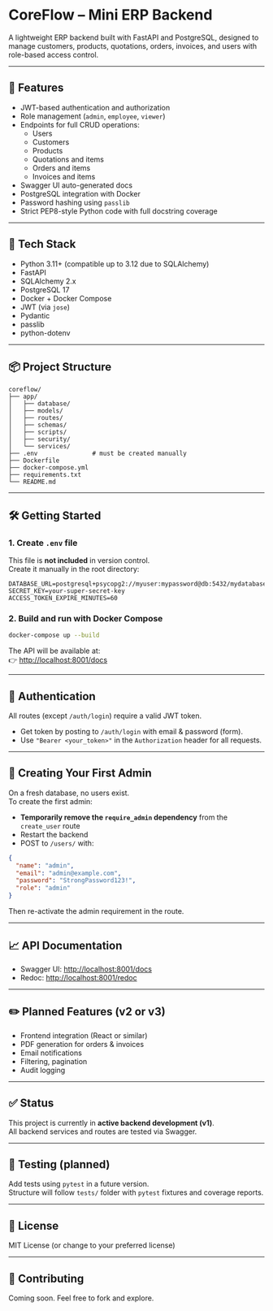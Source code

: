 # CoreFlow – Mini ERP Backend

A lightweight ERP backend built with FastAPI and PostgreSQL, designed to manage customers, products, quotations, orders, invoices, and users with role-based access control.

---

## 🚀 Features

- JWT-based authentication and authorization
- Role management (`admin`, `employee`, `viewer`)
- Endpoints for full CRUD operations:
  - Users
  - Customers
  - Products
  - Quotations and items
  - Orders and items
  - Invoices and items
- Swagger UI auto-generated docs
- PostgreSQL integration with Docker
- Password hashing using `passlib`
- Strict PEP8-style Python code with full docstring coverage

---

## 🧱 Tech Stack

- Python 3.11+ (compatible up to 3.12 due to SQLAlchemy)
- FastAPI
- SQLAlchemy 2.x
- PostgreSQL 17
- Docker + Docker Compose
- JWT (via `jose`)
- Pydantic
- passlib
- python-dotenv

---

## 📦 Project Structure

```
coreflow/
├── app/
│   ├── database/
│   ├── models/
│   ├── routes/
│   ├── schemas/
│   ├── scripts/
│   ├── security/
│   └── services/
├── .env               # must be created manually
├── Dockerfile
├── docker-compose.yml
├── requirements.txt
└── README.md
```

---

## 🛠️ Getting Started

### 1. Create `.env` file

This file is **not included** in version control.  
Create it manually in the root directory:

```env
DATABASE_URL=postgresql+psycopg2://myuser:mypassword@db:5432/mydatabase
SECRET_KEY=your-super-secret-key
ACCESS_TOKEN_EXPIRE_MINUTES=60
```

### 2. Build and run with Docker Compose

```bash
docker-compose up --build
```

The API will be available at:  
👉 [http://localhost:8001/docs](http://localhost:8001/docs)

---

## 🔐 Authentication

All routes (except `/auth/login`) require a valid JWT token.

- Get token by posting to `/auth/login` with email & password (form).
- Use `"Bearer <your_token>"` in the `Authorization` header for all requests.

---

## 👤 Creating Your First Admin

On a fresh database, no users exist.  
To create the first admin:

- **Temporarily remove the `require_admin` dependency** from the `create_user` route
- Restart the backend
- POST to `/users/` with:

```json
{
  "name": "admin",
  "email": "admin@example.com",
  "password": "StrongPassword123!",
  "role": "admin"
}
```

Then re-activate the admin requirement in the route.

---

## 📈 API Documentation

- Swagger UI: [http://localhost:8001/docs](http://localhost:8001/docs)
- Redoc: [http://localhost:8001/redoc](http://localhost:8001/redoc)

---

## ✏️ Planned Features (v2 or v3)

- Frontend integration (React or similar)
- PDF generation for orders & invoices
- Email notifications
- Filtering, pagination
- Audit logging

---

## ✅ Status

This project is currently in **active backend development (v1)**.  
All backend services and routes are tested via Swagger.

---

## 🧪 Testing (planned)

Add tests using `pytest` in a future version.  
Structure will follow `tests/` folder with `pytest` fixtures and coverage reports.

---

## 📄 License

MIT License (or change to your preferred license)

---

## 🙌 Contributing

Coming soon. Feel free to fork and explore.
